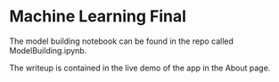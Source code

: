 # Machine Learning Final
The model building notebook can be found in the repo called ModelBuilding.ipynb. 

The writeup is contained in the live demo of the app in the About page. 
